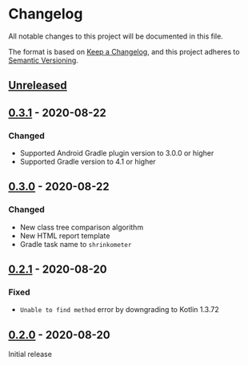 # Changelog
All notable changes to this project will be documented in this file.

The format is based on [Keep a Changelog](https://keepachangelog.com/en/1.0.0/),
and this project adheres to [Semantic Versioning](https://semver.org/spec/v2.0.0.html).

## [Unreleased]

## [0.3.1] - 2020-08-22

### Changed
- Supported Android Gradle plugin version to 3.0.0 or higher
- Supported Gradle version to 4.1 or higher

## [0.3.0] - 2020-08-22

### Changed
- New class tree comparison algorithm
- New HTML report template
- Gradle task name to `shrinkometer`

## [0.2.1] - 2020-08-20

### Fixed
- `Unable to find method` error by downgrading to Kotlin 1.3.72

## [0.2.0] - 2020-08-20

Initial release

[Unreleased]: https://github.com/Erdenian/shrinkometer/compare/0.3.1...develop
[0.3.1]: https://github.com/Erdenian/shrinkometer/compare/0.3.0...0.3.1
[0.3.0]: https://github.com/Erdenian/shrinkometer/compare/0.2.1...0.3.0
[0.2.1]: https://github.com/Erdenian/shrinkometer/compare/0.2.0...0.2.1
[0.2.0]: https://github.com/Erdenian/shrinkometer/releases/tag/0.2.0
